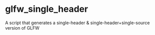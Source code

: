# glfw_single_header
A script that generates a single-header &amp; single-header+single-source version of GLFW
